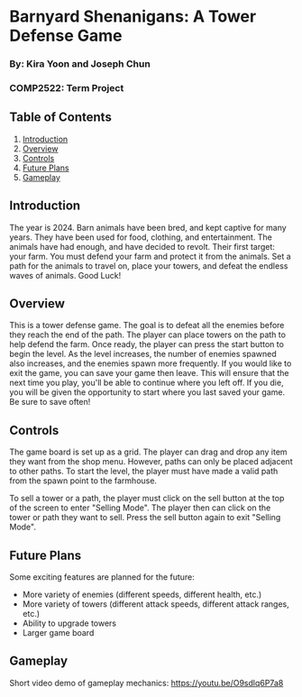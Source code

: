 # Barnyard Shenanigans: A Tower Defense Game
### By: Kira Yoon and Joseph Chun
### COMP2522: Term Project

## Table of Contents
1. [Introduction](#introduction)
2. [Overview](#overview)
3. [Controls](#controls)
4. [Future Plans](#future-plans)
5. [Gameplay](#gameplay)

## Introduction
The year is 2024. Barn animals have been bred, and kept captive for many years.
They have been used for food, clothing, and entertainment.
The animals have had enough, and have decided to revolt.
Their first target: your farm. You must defend your farm and protect it from the animals.
Set a path for the animals to travel on, place your towers, and defeat the endless waves of animals.
Good Luck!

## Overview
This is a tower defense game. The goal is to defeat all the enemies before they reach the end of the path. 
The player can place towers on the path to help defend the farm. Once ready, the player can press the start button to begin the level. 
As the level increases, the number of enemies spawned also increases, and the enemies spawn more frequently. 
If you would like to exit the game, you can save your game then leave. 
This will ensure that the next time you play, you'll be able to continue where you left off. 
If you die, you will be given the opportunity to start where you last saved your game. Be sure to save often!

## Controls
The game board is set up as a grid. The player can drag and drop any item they want from the shop menu. 
However, paths can only be placed adjacent to other paths. To start the level, the player must have made a valid path from the 
spawn point to the farmhouse.

To sell a tower or a path, the player must click on the sell button at the top of the screen to enter "Selling Mode". 
The player then can click on the tower or path they want to sell. Press the sell button again to exit "Selling Mode".

## Future Plans
Some exciting features are planned for the future:
- More variety of enemies (different speeds, different health, etc.)
- More variety of towers (different attack speeds, different attack ranges, etc.)
- Ability to upgrade towers
- Larger game board

## Gameplay
Short video demo of gameplay mechanics: https://youtu.be/O9sdlq6P7a8
